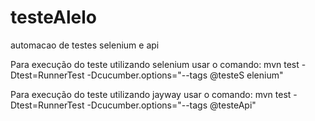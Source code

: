 # testeAlelo
automacao de testes selenium e api

Para execução do teste utilizando selenium usar o comando: mvn test -Dtest=RunnerTest -Dcucumber.options="--tags @testeS
elenium"

Para execução do teste utilizando jayway usar o comando: mvn test -Dtest=RunnerTest -Dcucumber.options="--tags @testeApi"
